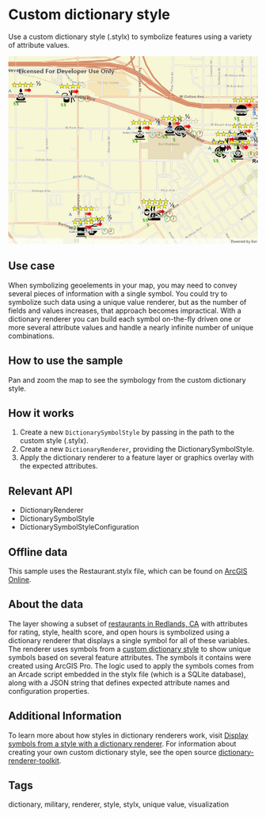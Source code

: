 # Custom dictionary style

Use a custom dictionary style (.stylx) to symbolize features using a variety of attribute values.

![Custom dictionary style](CustomDictionaryStyle.jpg)

## Use case

When symbolizing geoelements in your map, you may need to convey several pieces of information with a single symbol. You could try to symbolize such data using a unique value renderer, but as the number of fields and values increases, that approach becomes impractical. With a dictionary renderer you can build each symbol on-the-fly driven one or more several attribute values and handle a nearly infinite number of unique combinations.

## How to use the sample

Pan and zoom the map to see the symbology from the custom dictionary style.

## How it works

1. Create a new `DictionarySymbolStyle` by passing in the path to the custom style (.stylx).
2. Create a new `DictionaryRenderer`, providing the DictionarySymbolStyle.
3. Apply the dictionary renderer to a feature layer or graphics overlay with the expected attributes.

## Relevant API

* DictionaryRenderer
* DictionarySymbolStyle
* DictionarySymbolStyleConfiguration

## Offline data

This sample uses the Restaurant.stylx file, which can be found on [ArcGIS Online](https://arcgisruntime.maps.arcgis.com/home/item.html?id=751138a2e0844e06853522d54103222a).

## About the data

The layer showing a subset of [restaurants in Redlands, CA](https://services2.arcgis.com/ZQgQTuoyBrtmoGdP/arcgis/rest/services/Redlands_Restaurants/FeatureServer) with attributes for rating, style, health score, and open hours is symbolized using a dictionary renderer that displays a single symbol for all of these variables. The renderer uses symbols from a [custom dictionary style](https://arcgisruntime.maps.arcgis.com/home/item.html?id=751138a2e0844e06853522d54103222a) to show unique symbols based on several feature attributes. The symbols it contains were created using ArcGIS Pro. The logic used to apply the symbols comes from an Arcade script embedded in the stylx file (which is a SQLite database), along with a JSON string that defines expected attribute names and configuration properties.

## Additional Information

To learn more about how styles in dictionary renderers work, visit [Display symbols from a style with a dictionary renderer](https://developers.arcgis.com/net/latest/wpf/guide/display-military-symbols-with-a-dictionary-renderer.htm). For information about creating your own custom dictionary style, see the open source [dictionary-renderer-toolkit](https://esriurl.com/DictionaryToolkit).

## Tags

dictionary, military, renderer, style, stylx, unique value, visualization
